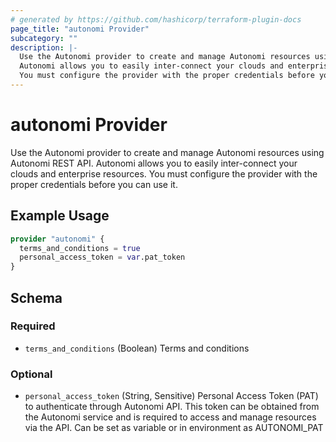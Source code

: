 ```yaml
---
# generated by https://github.com/hashicorp/terraform-plugin-docs
page_title: "autonomi Provider"
subcategory: ""
description: |-
  Use the Autonomi provider to create and manage Autonomi resources using Autonomi REST API.
  Autonomi allows you to easily inter-connect your clouds and enterprise resources.
  You must configure the provider with the proper credentials before you can use it.
---
```


# autonomi Provider

Use the Autonomi provider to create and manage Autonomi resources using Autonomi REST API.
Autonomi allows you to easily inter-connect your clouds and enterprise resources.
You must configure the provider with the proper credentials before you can use it.

## Example Usage

```terraform
provider "autonomi" {
  terms_and_conditions = true
  personal_access_token = var.pat_token
}
```

<!-- schema generated by tfplugindocs -->
## Schema

### Required

- `terms_and_conditions` (Boolean) Terms and conditions

### Optional

- `personal_access_token` (String, Sensitive) Personal Access Token (PAT) to authenticate through Autonomi API.
This token can be obtained from the Autonomi service and is required to access and manage resources via the API.
Can be set as variable or in environment as AUTONOMI_PAT
